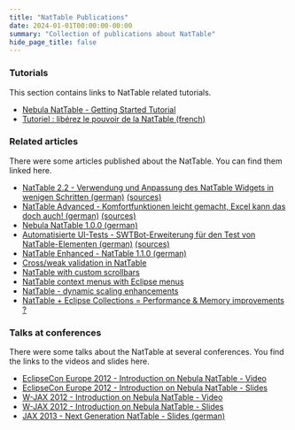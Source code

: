 ```yaml
---
title: "NatTable Publications"
date: 2024-01-01T00:00:00-00:00
summary: "Collection of publications about NatTable"
hide_page_title: false
---
```


### Tutorials

This section contains links to NatTable related tutorials.

*   [Nebula NatTable - Getting Started Tutorial](http://www.vogella.com/tutorials/NatTable/article.html "Nebula NatTable - Getting Started Tutorial")
*   [Tutoriel : libérez le pouvoir de la NatTable (french)](http://alain-bernard.developpez.com/tutoriels/eclipse/tutoriel-nattable/ "Tutoriel : libérez le pouvoir de la NatTable (french)")

### Related articles

There were some articles published about the NatTable. You can find them linked here.

*   [NatTable 2.2 - Verwendung und Anpassung des NatTable Widgets in wenigen Schritten (german)](NatTable.pdf "NatTable 2.2 - Verwendung und Anpassung des NatTable Widgets in wenigen Schritten (german)") [(sources)](NatTable_Examples.zip "NatTable Examples Source Code")
*   [NatTable Advanced - Komfortfunktionen leicht gemacht, Excel kann das doch auch! (german)](NatTable_Advanced.pdf "NatTable Advanced - Komfortfunktionen leicht gemacht, Excel kann das doch auch!  (german)") [(sources)](NatTable_Advanced_Examples.zip "NatTable Advanced Examples Source Code")
*   [Nebula NatTable 1.0.0 (german)](NatTable_1.0.0.pdf "Nebula NatTable 1.0.0 (german)")
*   [Automatisierte UI-Tests - SWTBot-Erweiterung für den Test von NatTable-Elementen (german)](NatTable_SWTBot.pdf "Automatisierte UI-Tests - SWTBot-Erweiterung für den Test von NatTable-Elementen (german)") [(sources)](NatTable_SWTBot.zip "NatTable SWTBot Source Code")
*   [NatTable Enhanced - NatTable 1.1.0 (german)](NatTable_Enhanced.pdf "NatTable Enhanced - NatTable 1.1.0 (german)")
*   [Cross/weak validation in NatTable](https://vogella.com/blog/crossweak-validation-in-nattable-by-dirk-fauth/)
*   [NatTable with custom scrollbars](https://vogella.com/blog/nattable-with-custom-scrollbars/)
*   [NatTable context menus with Eclipse menus](https://vogella.com/blog/nattable-context-menus-with-eclipse-menus/)
*   [NatTable - dynamic scaling enhancements](https://vogella.com/blog/nattable-dynamic-scaling-enhancements/)
*   [NatTable + Eclipse Collections = Performance & Memory improvements ?](https://vogella.com/blog/nattable-eclipse-collections-performance-memory-improvements/)

### Talks at conferences

There were some talks about the NatTable at several conferences. You find the links to the videos and slides here.

*   [EclipseCon Europe 2012 - Introduction on Nebula NatTable - Video](http://www.youtube.com/watch?v=ws9TdGwZkKc "EclipseCon Europe 2012 - Introduction on Nebula NatTable - Video")
*   [EclipseCon Europe 2012 - Introduction on Nebula NatTable - Slides](http://www.eclipsecon.org/europe2012/sites/eclipsecon.org.europe2012/files/Introduction_on_Nebula%20NatTable_0.pdf "EclipseCon Europe 2012 - Introduction on Nebula NatTable - Slides")
*   [W-JAX 2012 - Introduction on Nebula NatTable - Video](http://jaxenter.com/introducing-nattable-46970.html "W-JAX 2012 - Introduction on Nebula NatTable - Video")
*   [W-JAX 2012 - Introduction on Nebula NatTable - Slides](Introduction_on_Nebula_NatTable.pdf "W-JAX 2012 - Introduction on Nebula NatTable - Slides")
*   [JAX 2013 - Next Generation NatTable - Slides (german)](Dirk_Fauth_Next_Generation_NatTable.pdf "JAX 2013 - Next Generation NatTable - Slides (german)")